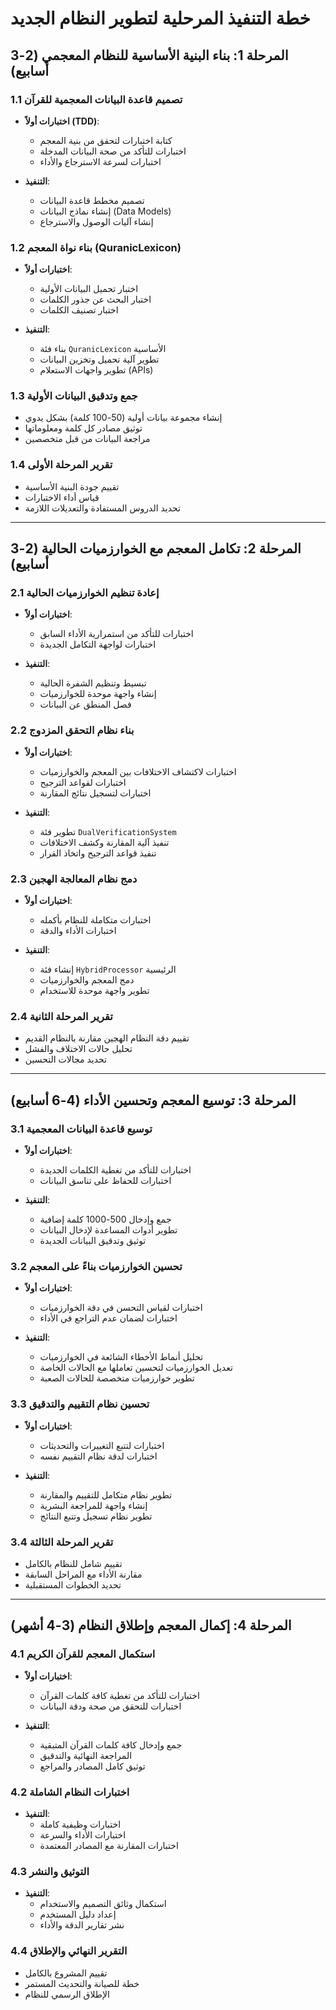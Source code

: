 # خطة التنفيذ المرحلية لتطوير النظام الجديد

## المرحلة 1: بناء البنية الأساسية للنظام المعجمي (2-3 أسابيع)

### 1.1 تصميم قاعدة البيانات المعجمية للقرآن
- **اختبارات أولاً (TDD)**:
  - كتابة اختبارات لتحقق من بنية المعجم
  - اختبارات للتأكد من صحة البيانات المدخلة
  - اختبارات لسرعة الاسترجاع والأداء

- **التنفيذ**:
  - تصميم مخطط قاعدة البيانات
  - إنشاء نماذج البيانات (Data Models)
  - إنشاء آليات الوصول والاسترجاع

### 1.2 بناء نواة المعجم (QuranicLexicon)
- **اختبارات أولاً**:
  - اختبار تحميل البيانات الأولية
  - اختبار البحث عن جذور الكلمات
  - اختبار تصنيف الكلمات

- **التنفيذ**:
  - بناء فئة `QuranicLexicon` الأساسية
  - تطوير آلية تحميل وتخزين البيانات
  - تطوير واجهات الاستعلام (APIs)

### 1.3 جمع وتدقيق البيانات الأولية
- إنشاء مجموعة بيانات أولية (50-100 كلمة) بشكل يدوي
- توثيق مصادر كل كلمة ومعلوماتها
- مراجعة البيانات من قبل متخصصين

### 1.4 تقرير المرحلة الأولى
- تقييم جودة البنية الأساسية
- قياس أداء الاختبارات
- تحديد الدروس المستفادة والتعديلات اللازمة

---

## المرحلة 2: تكامل المعجم مع الخوارزميات الحالية (2-3 أسابيع)

### 2.1 إعادة تنظيم الخوارزميات الحالية
- **اختبارات أولاً**:
  - اختبارات للتأكد من استمرارية الأداء السابق
  - اختبارات لواجهة التكامل الجديدة

- **التنفيذ**:
  - تبسيط وتنظيم الشفرة الحالية
  - إنشاء واجهة موحدة للخوارزميات
  - فصل المنطق عن البيانات

### 2.2 بناء نظام التحقق المزدوج
- **اختبارات أولاً**:
  - اختبارات لاكتشاف الاختلافات بين المعجم والخوارزميات
  - اختبارات لقواعد الترجيح
  - اختبارات لتسجيل نتائج المقارنة

- **التنفيذ**:
  - تطوير فئة `DualVerificationSystem`
  - تنفيذ آلية المقارنة وكشف الاختلافات
  - تنفيذ قواعد الترجيح واتخاذ القرار

### 2.3 دمج نظام المعالجة الهجين
- **اختبارات أولاً**:
  - اختبارات متكاملة للنظام بأكمله
  - اختبارات الأداء والدقة

- **التنفيذ**:
  - إنشاء فئة `HybridProcessor` الرئيسية
  - دمج المعجم والخوارزميات
  - تطوير واجهة موحدة للاستخدام

### 2.4 تقرير المرحلة الثانية
- تقييم دقة النظام الهجين مقارنة بالنظام القديم
- تحليل حالات الاختلاف والفشل
- تحديد مجالات التحسين

---

## المرحلة 3: توسيع المعجم وتحسين الأداء (4-6 أسابيع)

### 3.1 توسيع قاعدة البيانات المعجمية
- **اختبارات أولاً**:
  - اختبارات للتأكد من تغطية الكلمات الجديدة
  - اختبارات للحفاظ على تناسق البيانات

- **التنفيذ**:
  - جمع وإدخال 500-1000 كلمة إضافية
  - تطوير أدوات المساعدة لإدخال البيانات
  - توثيق وتدقيق البيانات الجديدة

### 3.2 تحسين الخوارزميات بناءً على المعجم
- **اختبارات أولاً**:
  - اختبارات لقياس التحسن في دقة الخوارزميات
  - اختبارات لضمان عدم التراجع في الأداء

- **التنفيذ**:
  - تحليل أنماط الأخطاء الشائعة في الخوارزميات
  - تعديل الخوارزميات لتحسين تعاملها مع الحالات الخاصة
  - تطوير خوارزميات متخصصة للحالات الصعبة

### 3.3 تحسين نظام التقييم والتدقيق
- **اختبارات أولاً**:
  - اختبارات لتتبع التغييرات والتحديثات
  - اختبارات لدقة نظام التقييم نفسه

- **التنفيذ**:
  - تطوير نظام متكامل للتقييم والمقارنة
  - إنشاء واجهة للمراجعة البشرية
  - تطوير نظام تسجيل وتتبع النتائج

### 3.4 تقرير المرحلة الثالثة
- تقييم شامل للنظام بالكامل
- مقارنة الأداء مع المراحل السابقة
- تحديد الخطوات المستقبلية

---

## المرحلة 4: إكمال المعجم وإطلاق النظام (3-4 أشهر)

### 4.1 استكمال المعجم للقرآن الكريم
- **اختبارات أولاً**:
  - اختبارات للتأكد من تغطية كافة كلمات القرآن
  - اختبارات للتحقق من صحة ودقة البيانات

- **التنفيذ**:
  - جمع وإدخال كافة كلمات القرآن المتبقية
  - المراجعة النهائية والتدقيق
  - توثيق كامل المصادر والمراجع

### 4.2 اختبارات النظام الشاملة
- **التنفيذ**:
  - اختبارات وظيفية كاملة
  - اختبارات الأداء والسرعة
  - اختبارات المقارنة مع المصادر المعتمدة

### 4.3 التوثيق والنشر
- **التنفيذ**:
  - استكمال وثائق التصميم والاستخدام
  - إعداد دليل المستخدم
  - نشر تقارير الدقة والأداء

### 4.4 التقرير النهائي والإطلاق
- تقييم المشروع بالكامل
- خطة للصيانة والتحديث المستمر
- الإطلاق الرسمي للنظام 